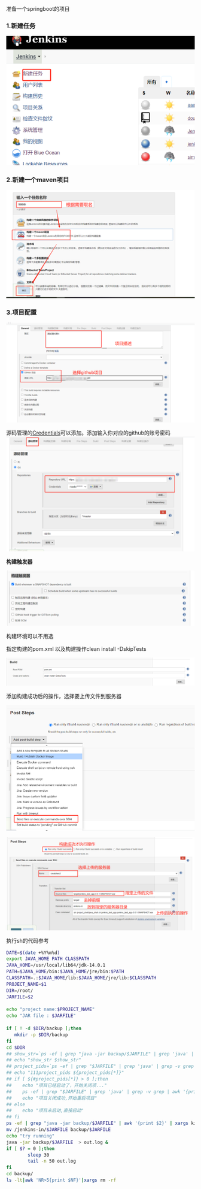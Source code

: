 

准备一个springboot的项目

### 1.新建任务

![image-20200610121911362](img/new_a_project.png)

### 2.新建一个maven项目

![image-20200610121813980](img/new_maven_project.png)

### 3.项目配置

![image-20200610122112357](img/setting.png)

源码管理的[Credentials][Credentials]可以添加。添加输入你对应的github的账号密码
![image-20200610122228278](img/setting_2.png)

**构建触发器**

![image-20200610122228278](img/builder.png)

构建环境可以不用选

指定构建的pom.xml 以及构建操作clean install -DskipTests

![image-20200610123222977](img/build.png)

添加构建成功后的操作，选择要上传文件到服务器

![image-20200610123727940](img/build_post_steps_1.png)

![image-20200610123530842](img/build_post_steps.png)

执行sh的代码参考

```bash
DATE=$(date +%Y%m%d)
export JAVA_HOME PATH CLASSPATH
JAVA_HOME=/usr/local/lib64/jdk-14.0.1
PATH=$JAVA_HOME/bin:$JAVA_HOME/jre/bin:$PATH
CLASSPATH=.:$JAVA_HOME/lib:$JAVA_HOME/jre/lib:$CLASSPATH
PROJECT_NAME=$1
DIR=/root/
JARFILE=$2

echo "project name:$PROJECT_NAME"
echo "JAR file : $JARFILE"

if [ ! -d $DIR/backup ];then
   mkdir -p $DIR/backup
fi
cd $DIR
## show_str=`ps -ef | grep "java -jar backup/$JARFILE" | grep 'java' | grep -v grep`
## echo "show_str $show_str"
## project_pids=`ps -ef | grep "$JARFILE" | grep 'java' | grep -v grep | awk '{print $2}'`
## echo "111project_pids ${project_pids[*]}"
## if [ ${#project_pids[*]} > 0 ];then
##    echo "项目已经启动了，开始关闭项..."
##    ps -ef | grep "$JARFILE" | grep 'java' | grep -v grep | awk '{print $2}' | xargs kill -9
##    echo "项目关闭成功,开始重启项目"
## else  
##    echo "项目未启动,直接启动"
## fi    
ps -ef | grep "java -jar backup/$JARFILE" | awk '{print $2}' | xargs kill -9
mv /jenkins-in/$JARFILE backup/$JARFILE
echo "try running"
java -jar backup/$JARFILE  > out.log &
if [ $? = 0 ];then
        sleep 30
        tail -n 50 out.log
fi
cd backup/
ls -lt|awk 'NR>5{print $NF}'|xargs rm -rf
```



[Credentials]:https://www.jenkins.io/zh/doc/book/using/using-credentials/	"Credentials"



